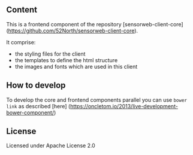 ## Content
This is a frontend component of the repository [sensorweb-client-core] (https://github.com/52North/sensorweb-client-core). 

It comprise:

* the styling files for the client
* the templates to define the html structure
* the images and fonts which are used in this client

## How to develop

To develop the core and frontend components parallel you can use `bower link` as described [here] (https://oncletom.io/2013/live-development-bower-component/)

## License

Licensed under Apache License 2.0